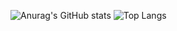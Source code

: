 ![Anurag's GitHub stats](https://github-readme-stats.vercel.app/api?username=vermuzui&show_icons=true&theme=radical)
![Top Langs](https://github-readme-stats.vercel.app/api/top-langs/?username=vermuzui&hide_progress=true)
